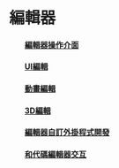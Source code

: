 # 編輯器


#### &emsp;&emsp;[編輯器操作介面](../Editor/UIOverview/tw.html)

#### &emsp;&emsp;[UI編輯](../UI/Directory/tw.html)

#### &emsp;&emsp;[動畫編輯](../Animation/Directory/tw.html) 

#### &emsp;&emsp;[3D編輯](../3D/Directory/tw.html) 

#### &emsp;&emsp;[編輯器自訂外掛程式開發](../Extend/Directory/tw.html) 

#### &emsp;&emsp;[和代碼編輯器交互](../HowToCode/Directory/tw.html) 

